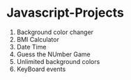 # Javascript-Projects

1) Background color changer
2) BMI Calculator
3) Date Time
4) Guess the NUmber Game
5) Unlimited background colors
6) KeyBoard events
